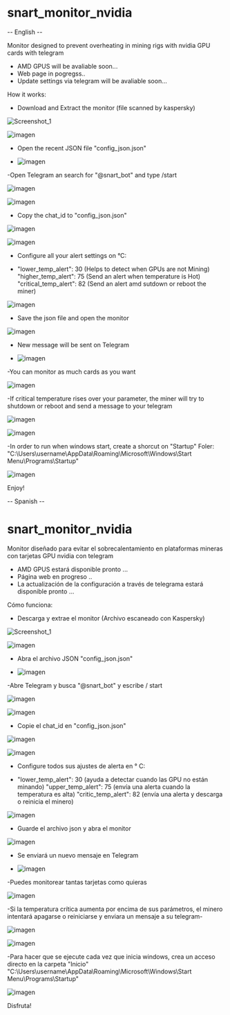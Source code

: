# snart_monitor_nvidia
-- English --

Monitor designed to prevent overheating in mining rigs with nvidia GPU cards with telegram

- AMD GPUS will be avaliable soon...
- Web page in pogregss..
- Update settings via telegram will be avaliable soon...

How it works:
- Download and Extract the monitor (file scanned by kaspersky)

![Screenshot_1](https://user-images.githubusercontent.com/89432902/130544349-65aa82e8-090b-4066-9390-629edf481e2a.png)

![imagen](https://user-images.githubusercontent.com/89432902/130547229-4ff22bea-8d50-438e-b048-8f228d7b8e75.png)

- Open the recent JSON file "config_json.json"

- ![imagen](https://user-images.githubusercontent.com/89432902/130544516-268ba585-57ce-40b0-86c8-5961b17311ac.png)

-Open Telegram an search for "@snart_bot" and type /start

![imagen](https://user-images.githubusercontent.com/89432902/130544628-4e79bbdc-a125-4dc0-971e-60fb271894ac.png)

![imagen](https://user-images.githubusercontent.com/89432902/130544955-dd44b1fc-c505-46b7-b827-4042c208b914.png)

- Copy the chat_id to "config_json.json" 

![imagen](https://user-images.githubusercontent.com/89432902/130545049-91506546-7326-4d45-b9d4-e07678c79612.png)

![imagen](https://user-images.githubusercontent.com/89432902/130545108-18faaa62-df07-4235-a471-a34aa5b19092.png)

- Configure all your alert settings on °C:

-   "lower_temp_alert": 30 (Helps to detect when GPUs are not Mining)
    "higher_temp_alert": 75 (Send an alert when temperature is Hot)
    "critical_temp_alert": 82 (Send an alert amd sutdown or reboot the miner)
    
 ![imagen](https://user-images.githubusercontent.com/89432902/130545296-88515c26-b2d1-4efe-baef-01d1396e574d.png)
 
- Save the json file and open the monitor

![imagen](https://user-images.githubusercontent.com/89432902/130545502-9ba3c6ae-185d-4676-9488-ea7c2c81a026.png)

- New message will be sent on Telegram

-  ![imagen](https://user-images.githubusercontent.com/89432902/130545558-20d52840-0791-4941-b674-e8996aca8598.png)

-You can monitor as much cards as you want

![imagen](https://user-images.githubusercontent.com/89432902/130545687-a87cce15-08da-4610-a608-fcaa32832184.png)

-If critical temperature rises over your parameter, the miner will try to shutdown or reboot and send a message to your telegram

![imagen](https://user-images.githubusercontent.com/89432902/130546067-5d26d379-aff6-43fe-a454-f922fae9c0c1.png)

![imagen](https://user-images.githubusercontent.com/89432902/130546096-cd4b959c-8454-479c-905b-91df6888363f.png)

-In order to run when windows start, create a shorcut on "Startup" Foler:
 "C:\Users\username\AppData\Roaming\Microsoft\Windows\Start Menu\Programs\Startup"
 
 ![imagen](https://user-images.githubusercontent.com/89432902/130548411-98b45678-03b1-4930-a67d-2e3c9e4ead08.png)


Enjoy!


-- Spanish --


# snart_monitor_nvidia
Monitor diseñado para evitar el sobrecalentamiento en plataformas mineras con tarjetas GPU nvidia con telegram

- AMD GPUS estará disponible pronto ...
- Página web en progreso ..
- La actualización de la configuración a través de telegrama estará disponible pronto ...


Cómo funciona:
- Descarga y extrae el monitor (Archivo escaneado con Kaspersky)

![Screenshot_1](https://user-images.githubusercontent.com/89432902/130544349-65aa82e8-090b-4066-9390-629edf481e2a.png)

![imagen](https://user-images.githubusercontent.com/89432902/130547229-4ff22bea-8d50-438e-b048-8f228d7b8e75.png)

- Abra el archivo JSON  "config_json.json"

- ![imagen](https://user-images.githubusercontent.com/89432902/130544516-268ba585-57ce-40b0-86c8-5961b17311ac.png)

-Abre Telegram y busca "@snart_bot" y escribe / start

![imagen](https://user-images.githubusercontent.com/89432902/130544628-4e79bbdc-a125-4dc0-971e-60fb271894ac.png)

![imagen](https://user-images.githubusercontent.com/89432902/130544955-dd44b1fc-c505-46b7-b827-4042c208b914.png)

- Copie el chat_id en "config_json.json"

![imagen](https://user-images.githubusercontent.com/89432902/130545049-91506546-7326-4d45-b9d4-e07678c79612.png)

![imagen](https://user-images.githubusercontent.com/89432902/130545108-18faaa62-df07-4235-a471-a34aa5b19092.png)

- Configure todos sus ajustes de alerta en ° C:

- "lower_temp_alert": 30 (ayuda a detectar cuando las GPU no están minando)
  "upper_temp_alert": 75 (envía una alerta cuando la temperatura es alta)
  "critic_temp_alert": 82 (envía una alerta y descarga o reinicia el minero)
    
 ![imagen](https://user-images.githubusercontent.com/89432902/130545296-88515c26-b2d1-4efe-baef-01d1396e574d.png)
 
- Guarde el archivo json y abra el monitor

![imagen](https://user-images.githubusercontent.com/89432902/130545502-9ba3c6ae-185d-4676-9488-ea7c2c81a026.png)

- Se enviará un nuevo mensaje en Telegram

-  ![imagen](https://user-images.githubusercontent.com/89432902/130545558-20d52840-0791-4941-b674-e8996aca8598.png)

-Puedes monitorear tantas tarjetas como quieras

![imagen](https://user-images.githubusercontent.com/89432902/130545687-a87cce15-08da-4610-a608-fcaa32832184.png)

-Si la temperatura crítica aumenta por encima de sus parámetros, el minero intentará apagarse o reiniciarse y enviara un mensaje a su telegram-

![imagen](https://user-images.githubusercontent.com/89432902/130546067-5d26d379-aff6-43fe-a454-f922fae9c0c1.png)

![imagen](https://user-images.githubusercontent.com/89432902/130546096-cd4b959c-8454-479c-905b-91df6888363f.png)

-Para hacer que se ejecute cada vez que inicia windows, crea un acceso directo en la carpeta "Inicio"
 "C:\Users\username\AppData\Roaming\Microsoft\Windows\Start Menu\Programs\Startup"
 
 ![imagen](https://user-images.githubusercontent.com/89432902/130548411-98b45678-03b1-4930-a67d-2e3c9e4ead08.png)
 
Disfruta!
